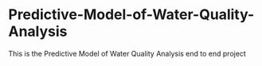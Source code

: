 # Predictive-Model-of-Water-Quality-Analysis
This is the Predictive Model of Water Quality Analysis end to end project
